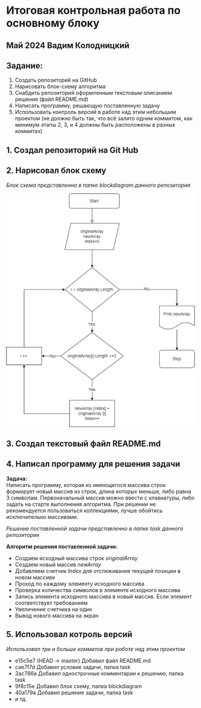 # Итоговая контрольная работа по основному блоку
## Май 2024 Вадим Колодницкий

## Задание:
1. Создать репозиторий на GitHub
2. Нарисовать блок-схему алгоритма
3. Снабдить репозиторий оформленным текстовым описанием решения (файл README.md)
4. Написать программу, решающую поставленную задачу
5. Использовать контроль версий в работе над этим небольшим проектом (не должно быть так, что всё залито одним коммитом, как минимум этапы 2, 3, и 4 должны быть расположены в разных коммитах)

## 1. Создал репозиторий на Git Hub

## 2. Нарисовал блок схему 
*Блок схема представленна в папке blockdiagram данного репозитория*

![Block Diagram](./blockdiagram/Block%20Diagram.jpg)

## 3. Создал текстовый файл README.md

## 4. Написал программу для решения задачи

**Задача:**  
Написать программу, которая из имеющегося массива строк формирует новый массив из строк, длина которых меньше, либо равна 3 символам. 
Первоначальный массив можно ввести с клавиатуры, либо задать на старте выполнения алгоритма. 
При решении не рекомендуется пользоваться коллекциями, лучше обойтись исключительно массивами.

*Решение поставленной задачи представленно в папке task данного репозитория*

**Алгоритм решения поставленной задачи:**

* Создаем исходный массива строк *originalArray*
* Создаем новый массив *newArray*
* Добавляем счетчик *Index* для отслеживания текущей позиции в новом массиве
* Проход по каждому элементу исходного массива 
* Проверка количества символов в элементе исходного массива
* Запись элемента исходного массива в новый массив. Если элемент соответствует требованиям 
* Увеличение счетчика на один
* Вывод нового массива на экран

## 5. Использовал котроль версий 

*Использовал три и больше коммитов при работе над этим проектом*  
* e15c5e7 (HEAD -> master) Добавил файл README.md
* cae7f7d Добавил условие задачи, папка task
* 3ac786a Добавил однострочные комментарии к решению, папка task
* 9f8c15e Добавил блок схему, папка blockdiagram
* 40a179a Добавил решение задачи, папка task
* и тд.
